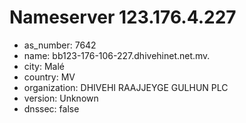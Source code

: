 # Nameserver 123.176.4.227

* as_number: 7642
* name: bb123-176-106-227.dhivehinet.net.mv.
* city: Malé
* country: MV
* organization: DHIVEHI RAAJJEYGE GULHUN PLC
* version: Unknown
* dnssec: false
